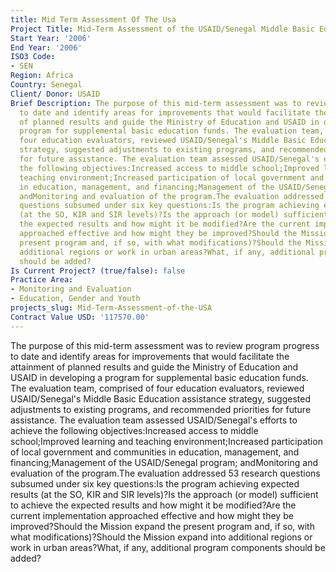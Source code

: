 ```yaml
---
title: Mid Term Assessment Of The Usa
Project Title: Mid-Term Assessment of the USAID/Senegal Middle Basic Education Program
Start Year: '2006'
End Year: '2006'
ISO3 Code:
- SEN
Region: Africa
Country: Senegal
Client/ Donor: USAID
Brief Description: The purpose of this mid-term assessment was to review program progress
  to date and identify areas for improvements that would facilitate the attainment
  of planned results and guide the Ministry of Education and USAID in developing a
  program for supplemental basic education funds. The evaluation team, comprised of
  four education evaluators, reviewed USAID/Senegal's Middle Basic Education assistance
  strategy, suggested adjustments to existing programs, and recommended priorities
  for future assistance. The evaluation team assessed USAID/Senegal's efforts to achieve
  the following objectives:Increased access to middle school;Improved learning and
  teaching environment;Increased participation of local government and communities
  in education, management, and financing;Management of the USAID/Senegal program;
  andMonitoring and evaluation of the program.The evaluation addressed 53 research
  questions subsumed under six key questions:Is the program achieving expected results
  (at the SO, KIR and SIR levels)?Is the approach (or model) sufficient to achieve
  the expected results and how might it be modified?Are the current implementation
  approached effective and how might they be improved?Should the Mission expand the
  present program and, if so, with what modifications)?Should the Mission expand into
  additional regions or work in urban areas?What, if any, additional program components
  should be added?
Is Current Project? (true/false): false
Practice Area:
- Monitoring and Evaluation
- Education, Gender and Youth
projects_slug: Mid-Term-Assessment-of-the-USA
Contract Value USD: '117570.00'
---
```


The purpose of this mid-term assessment was to review program progress to date and identify areas for improvements that would facilitate the attainment of planned results and guide the Ministry of Education and USAID in developing a program for supplemental basic education funds. The evaluation team, comprised of four education evaluators, reviewed USAID/Senegal's Middle Basic Education assistance strategy, suggested adjustments to existing programs, and recommended priorities for future assistance. The evaluation team assessed USAID/Senegal's efforts to achieve the following objectives:Increased access to middle school;Improved learning and teaching environment;Increased participation of local government and communities in education, management, and financing;Management of the USAID/Senegal program; andMonitoring and evaluation of the program.The evaluation addressed 53 research questions subsumed under six key questions:Is the program achieving expected results (at the SO, KIR and SIR levels)?Is the approach (or model) sufficient to achieve the expected results and how might it be modified?Are the current implementation approached effective and how might they be improved?Should the Mission expand the present program and, if so, with what modifications)?Should the Mission expand into additional regions or work in urban areas?What, if any, additional program components should be added?